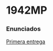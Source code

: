 # 1942MP

### Enunciados

[Primera entrega](https://docs.google.com/viewer?a=v&pid=forums&srcid=MDQ3NTE0MTc4MzEwNjY3NjQwMTEBMTA4MjY3MzI1NDY4MDE1MjU3NTkBY3ZoWWVrVXZCQUFKATAuMQEBdjI)
